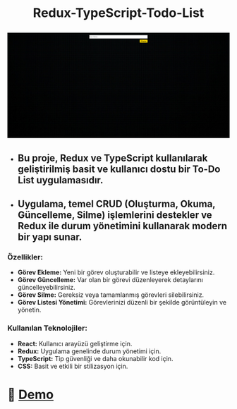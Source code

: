 # <p align="center" id="title">Redux-TypeScript-Todo-List</p>

<p align="center"><img src="https://github.com/ferdi-ulas/Redux-TypeScript-Todo-List/blob/main/src/images/todoList.png"></p>

- ## Bu proje, Redux ve TypeScript kullanılarak geliştirilmiş basit ve kullanıcı dostu bir To-Do List uygulamasıdır. 
- ## Uygulama, temel CRUD (Oluşturma, Okuma, Güncelleme, Silme) işlemlerini destekler ve Redux ile durum yönetimini kullanarak modern bir yapı sunar.

### Özellikler:
- **Görev Ekleme:** Yeni bir görev oluşturabilir ve listeye ekleyebilirsiniz.
- **Görev Güncelleme:** Var olan bir görevi düzenleyerek detaylarını güncelleyebilirsiniz.
- **Görev Silme:** Gereksiz veya tamamlanmış görevleri silebilirsiniz.
- **Görev Listesi Yönetimi:** Görevlerinizi düzenli bir şekilde görüntüleyin ve yönetin.

### Kullanılan Teknolojiler:
- **React:** Kullanıcı arayüzü geliştirme için.
- **Redux:** Uygulama genelinde durum yönetimi için.
- **TypeScript:** Tip güvenliği ve daha okunabilir kod için.
- **CSS:** Basit ve etkili bir stilizasyon için.


# 🚀 [Demo](https://redux-type-script-todo-list-648o.vercel.app/)
